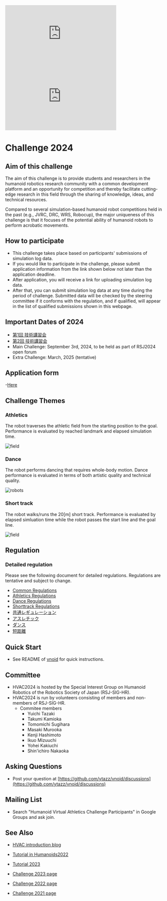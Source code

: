 <!--
![top image](fig/robot.png "Top Image")
![top image](fig/hvac2021.png "Top Image")
-->

<iframe width="355" height="200" src="https://www.youtube.com/embed/2xOmlHx2b4U" title="YouTube video player" frameborder="0" allow="accelerometer; autoplay; clipboard-write; encrypted-media; gyroscope; picture-in-picture" allowfullscreen></iframe>
<iframe width="355" height="200" src="https://www.youtube.com/embed/BR4rxW9pEog" title="YouTube video player" frameborder="0" allow="accelerometer; autoplay; clipboard-write; encrypted-media; gyroscope; picture-in-picture" allowfullscreen></iframe>

# Challenge 2024

## Aim of this challenge

The aim of this challenge is to provide students and researchers in the humanoid robotics research community
 with a common development platform and an opportunity for competition and
 thereby facilitate cutting-edge research in this field
 through the sharing of knowledge, ideas, and technical resources.

Compared to several simulation-based humanoid robot competitions held in the past (e.g., JVRC, DRC, WRS, Robocup),
 the major uniqueness of this challenge is that it focuses of the potential ability of humanoid robots to perform acrobatic movements.

## How to participate

- This challenge takes place based on participants' submissions of simulation log data.
- If you would like to participate in the challenge, please submit application information
  from the link shown below not later than the application deadline.
- After application, you will receive a link for uploading simulation log data.
- After that, you can submit simulation log data at any time during the period of challenge.
  Submitted data will be checked by the steering committee if it conforms with the regulation,
   and if qualified, will appear in the list of qualified submissions shown in this webpage.

## Important Dates of 2024

<!--
- Website opening: August
- Application deadline: T.B.D.
-->

- [第1回 技術講習会](https://connpass.com/event/321220/)
- [第2回 技術講習会](https://connpass.com/event/321221/)
- Main Challenge: September 3rd, 2024, to be held as part of RSJ2024 open forum
- Extra Challenge: March, 2025 (tentative)

<!--
- Challenge period: Until March 16, 2024
-->

## Application form

<!--
Now being prepared.
-->

-[Here](https://docs.google.com/forms/d/e/1FAIpQLSeSxN4F3w2ti-YF4cTTZDEJ5RKPWCEj6dz1IP9A7a-SFMxnDw/viewform?usp=sf_link)

<!-- 2023
-[Here](https://docs.google.com/forms/d/e/1FAIpQLScJD0zL3r_wv2M09Hj_TMIfLwAr0-pc8-OSdCSNlDXvBhAdZg/viewform?usp=sf_link)
-->

<!-- 2022
[Here](https://docs.google.com/forms/d/e/1FAIpQLSdFkUbLTEVpoHGqvfrTeW59-84Kaf-RCNaI9FLpQUu1h0EpCQ/viewform?usp=sf_link)
-->

## Challenge Themes

### Athletics

The robot traverses the athletic field from the starting position to the goal.
Performance is evaluated by reached landmark and elapsed simulation time.

![field](fig/field_athletics2023.png "Athletics Field")

<!-- 2023
- [Results](https://ytazz.github.io/vnoid/results_athletics2023.html)
-->

### Dance

The robot performs dancing that requires whole-body motion.
Dance performance is evaluated in terms of both artistic quality and technical quality.

![robots](fig/dance2023.png "Robot models used for dance performance")

<!-- 2023
- [Results](https://ytazz.github.io/vnoid/results_dance2023.html)
-->

### Short track

The robot walks/runs the 20[m] short track.
Performance is evaluated by elapsed simluation time while the robot passes the start line and the goal line.

![field](fig/field_shorttrack2022.png "Short-track Field")

<!--
- [Results](https://ytazz.github.io/vnoid/results_shorttrack2022.html)
-->

<!--
### Free-style performance

The robot performs something extraordinary.
How to evaluate the quality of free-tyle performance is T.B.D.

![field](fig/field_performance2022.png "Free-style Performance Field")
-->

## Regulation

### Detailed regulation

Please see the following document for detailed regulations.
Regulations are tentative and subject to change.
- [Common Regulations](https://docs.google.com/document/d/1Xqvg9mw-qWO4B6-Nf5njMnja3TeX4mbtRvG8rXbKD7Q/edit?usp=sharing)
- [Athletics Regulations](https://docs.google.com/document/d/13xU2aNSGV_zHeG_8_phP1-pmSb8oNnku236ZFpSNo40/edit?usp=sharing)
- [Dance Regulations](https://docs.google.com/document/d/1KzJiW33Z2oPyPcUg0i9THzQ5ezEL-SE6bjU1WmUFDwA/edit?usp=sharing)
- [Shorttrack Regulations](https://docs.google.com/document/d/1B_7889Ch606CMB-SJc-M-wawc5uJj3CcBh8MR56_N9w/edit?usp=sharing)
- [共通レギュレーション](https://docs.google.com/document/d/1GrJPCMVQbbhj3R3eq74ijt-7Xipr93_MUIRyJuh9s4o/edit?usp=sharing)
- [アスレチック](https://docs.google.com/document/d/1h6Sdik0tLKCLmgpga3r2Oc6QVB_UOEj6Pw2C6jBvD5w/edit?usp=sharing)
- [ダンス](https://docs.google.com/document/d/1iU2JShvLwAFSYZX_f746LV9v9QnOfQRn6XcEExXJOeg/edit?usp=sharing)
- [短距離](https://docs.google.com/document/d/1zGG5w6R57s3XoG2EndvH4RqNvrPiSVQKELGGPQSYLPc/edit?usp=sharing)

## Quick Start
<!--
- See [here](https://ytazz.github.io/vnoid/build_sample_2022.html) for how to build and run the sample.
-->
- See README of [vnoid](https://github.com/ytazz/vnoid) for quick instructions.

## Committee

- HVAC2024 is hosted by the Special Interest Group on Humanoid Robotics of the Robotics Society of Japan (RSJ-SIG-HR).
- HVAC2024 is run by volunteers consisting of members and non-members of RSJ-SIG-HR.
  - Commitee members
    - Yuichi Tazaki
    - Takumi Kamioka
    - Tomomichi Sugihara
    - Masaki Murooka
    - Kenji Hashimoto
    - Ikuo Mizuuchi
    - Yohei Kakiuchi
    - Shin'ichiro Nakaoka


## Asking Questions
- Post your question at [https://github.com/ytazz/vnoid/discussions](https://github.com/ytazz/vnoid/discussions)

## Mailing List
- Search "Humanoid Virtual Athletics Challenge Participants" in Google Groups and ask join.

## See Also
- [HVAC introduction blog](https://koomiy.github.io/)

- [Tutorial in Humanoids2022](https://ytazz.github.io/vnoid/humanoids2022tutorial.html)
- [Tutorial 2023](https://ytazz.github.io/vnoid/hvac2023tutorial.html)

- [Challenge 2023 page](https://ytazz.github.io/vnoid/index2023.html)
- [Challenge 2022 page](https://ytazz.github.io/vnoid/index2022.html)
- [Challenge 2021 page](https://ytazz.github.io/vnoid/index2021.html)
